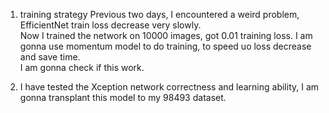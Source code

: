 1) training strategy
Previous two days, I encountered a weird problem, EfficientNet train loss decrease very slowly. <br>
Now I trained the network on 10000 images, got 0.01 training loss. I am gonna use momentum model to do training, to speed uo loss decrease and save time. <br>
I am gonna check if this work. 

2) I have tested the Xception network correctness and learning ability, I am gonna transplant this model to my 98493 dataset.